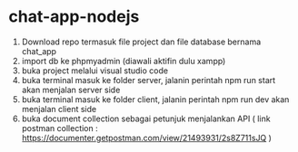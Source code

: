 # chat-app-nodejs

1. Download repo termasuk file project dan file database bernama chat_app
2. import db ke phpmyadmin (diawali aktifin dulu xampp)
3. buka project melalui visual studio code
4. buka terminal masuk ke folder server, jalanin perintah npm run start akan menjalan server side
5. buka terminal masuk ke folder client, jalanin perintah npm run dev akan menjalan client side
6. buka document collection sebagai petunjuk menjalankan API ( link postman collection : https://documenter.getpostman.com/view/21493931/2s8Z711sJQ )
